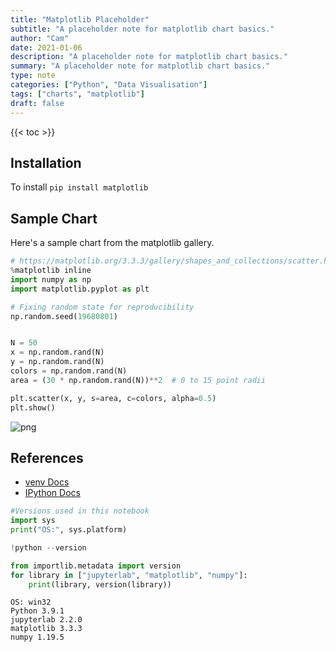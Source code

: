 ```yaml
---
title: "Matplotlib Placeholder"
subtitle: "A placeholder note for matplotlib chart basics."
author: "Cam"
date: 2021-01-06
description: "A placeholder note for matplotlib chart basics."
summary: "A placeholder note for matplotlib chart basics."
type: note
categories: ["Python", "Data Visualisation"]
tags: ["charts", "matplotlib"]
draft: false
---
```


{{< toc >}}

## Installation

To install `pip install matplotlib`

## Sample Chart

Here's a sample chart from the matplotlib gallery.


```python
# https://matplotlib.org/3.3.3/gallery/shapes_and_collections/scatter.html#sphx-glr-gallery-shapes-and-collections-scatter-py
%matplotlib inline
import numpy as np
import matplotlib.pyplot as plt

# Fixing random state for reproducibility
np.random.seed(19680801)


N = 50
x = np.random.rand(N)
y = np.random.rand(N)
colors = np.random.rand(N)
area = (30 * np.random.rand(N))**2  # 0 to 15 point radii

plt.scatter(x, y, s=area, c=colors, alpha=0.5)
plt.show()

```


![png](matplotlib_placeholder_3_0.png)


## References

- [venv Docs](https://docs.python.org/3/library/venv.html)
- [IPython Docs](https://ipython.readthedocs.io/en/stable/install/kernel_install.html)


```python
#Versions used in this notebook
import sys
print("OS:", sys.platform)

!python --version

from importlib.metadata import version
for library in ["jupyterlab", "matplotlib", "numpy"]:
    print(library, version(library))   
```

    OS: win32
    Python 3.9.1
    jupyterlab 2.2.0
    matplotlib 3.3.3
    numpy 1.19.5
    
